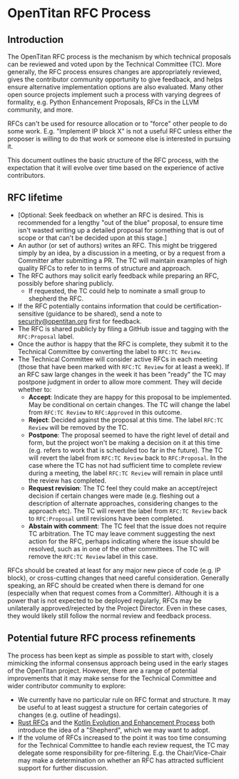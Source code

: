 
# OpenTitan RFC Process


## Introduction

The OpenTitan RFC process is the mechanism by which technical proposals can be reviewed and voted upon by the Technical Committee (TC).
More generally, the RFC process ensures changes are appropriately reviewed, gives the contributor community opportunity to give feedback, and helps ensure alternative implementation options are also evaluated.
Many other open source projects implement such a process with varying degrees of formality, e.g. Python Enhancement Proposals, RFCs in the LLVM community, and more.

RFCs can't be used for resource allocation or to "force" other people to do some work.
E.g. "Implement IP block X" is not a useful RFC unless either the proposer is willing to do that work or someone else is interested in pursuing it.

This document outlines the basic structure of the RFC process, with the expectation that it will evolve over time based on the experience of active contributors.

## RFC lifetime

* [Optional: Seek feedback on whether an RFC is desired.
  This is recommended for a lengthy "out of the blue" proposal, to ensure time isn't wasted writing up a detailed proposal for something that is out of scope or that can't be decided upon at this stage.]
* An author (or set of authors) writes an RFC.
  This might be triggered simply by an idea, by a discussion in a meeting, or by a request from a Committer after submitting a PR.
  The TC will maintain examples of high quality RFCs to refer to in terms of structure and approach.
* The RFC authors may solicit early feedback while preparing an RFC, possibly before sharing publicly.
   * If requested, the TC could help to nominate a small group to shepherd the RFC.
* If the RFC potentially contains information that could be certification-sensitive (guidance to be shared), send a note to security@opentitan.org first for feedback.
* The RFC is shared publicly by filing a GitHub issue and tagging with the `RFC:Proposal` label.
* Once the author is happy that the RFC is complete, they submit it to the Technical Committee by converting the label to `RFC:TC Review`.
* The Technical Committee will consider active RFCs in each meeting (those that have been marked with `RFC:TC Review` for at least a week).
  If an RFC saw large changes in the week it has been "ready" the TC may postpone judgment in order to allow more comment.
  They will decide whether to:
   * **Accept**: Indicate they are happy for this proposal to be implemented.
     May be conditional on certain changes.
     The TC will change the label from `RFC:TC Review` to `RFC:Approved` in this outcome.
   * **Reject**: Decided against the proposal at this time.
     The label `RFC:TC Review` will be removed by the TC.
   * **Postpone**: The proposal seemed to have the right level of detail and form, but the project won't be making a decision on it at this time (e.g. refers to work that is scheduled too far in the future).
     The TC will revert the label from `RFC:TC Review` back to `RFC:Proposal`.
     In the case where the TC has not had sufficient time to complete review during a meeting, the label `RFC:TC Review` will remain in place until the review has completed.
   * **Request revision**: The TC feel they could make an accept/reject decision if certain changes were made (e.g. fleshing out a description of alternate approaches, considering changes to the approach etc).
     The TC will revert the label from `RFC:TC Review` back to `RFC:Proposal` until revisions have been completed.
   * **Abstain with comment**: The TC feel that the issue does not require TC arbitration.
     The TC may leave comment suggesting the next action for the RFC, perhaps indicating where the issue should be resolved, such as in one of the other committees.
     The TC will remove the `RFC:TC Review` label in this case.

RFCs should be created at least for any major new piece of code (e.g. IP block), or cross-cutting changes that need careful consideration.
Generally speaking, an RFC should be created when there is demand for one (especially when that request comes from a Committer).
Although it is a power that is not expected to be deployed regularly, RFCs may be unilaterally approved/rejected by the Project Director.
Even in these cases, they would likely still follow the normal review and feedback process.

## Potential future RFC process refinements

The process has been kept as simple as possible to start with, closely mimicking the informal consensus approach being used in the early stages of the OpenTitan project.
However, there are a range of potential improvements that it may make sense for the Technical Committee and wider contributor community to explore:

* We currently have no particular rule on RFC format and structure.
  It may be useful to at least suggest a structure for certain categories of changes (e.g. outline of headings).
* [Rust RFCs](https://rust-lang.github.io/rfcs/) and the [Kotlin Evolution and Enhancement Process](https://github.com/Kotlin/KEEP) both introduce the idea of a "Shepherd", which we may want to adopt.
* If the volume of RFCs increased to the point it was too time consuming for the Technical Committee to handle each review request, the TC may delegate some responsibility for pre-filtering.
  E.g. the Chair/Vice-Chair may make a determination on whether an RFC has attracted sufficient support for further discussion.
